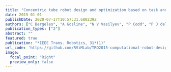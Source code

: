 ```yaml
---
title: "Concentric tube robot design and optimization based on task and anatomical constraints"
date: 2015-01-01
publishDate: 2020-07-17T10:57:31.680239Z
authors: ["C Bergeles", "A Gosline", "N V Vasilyev", "P Codd", "P J del Nido", "P E Dupont"]
publication_types: ["2"]
abstract: ""
featured: true
publication: "*IEEE Trans. Robotics, 31*(1)"
url_code: 'https://github.com/RViMLab/TRO2015-computational-robot-design'
image:
  focal_point: "Right"
  preview_only: false
---
```

